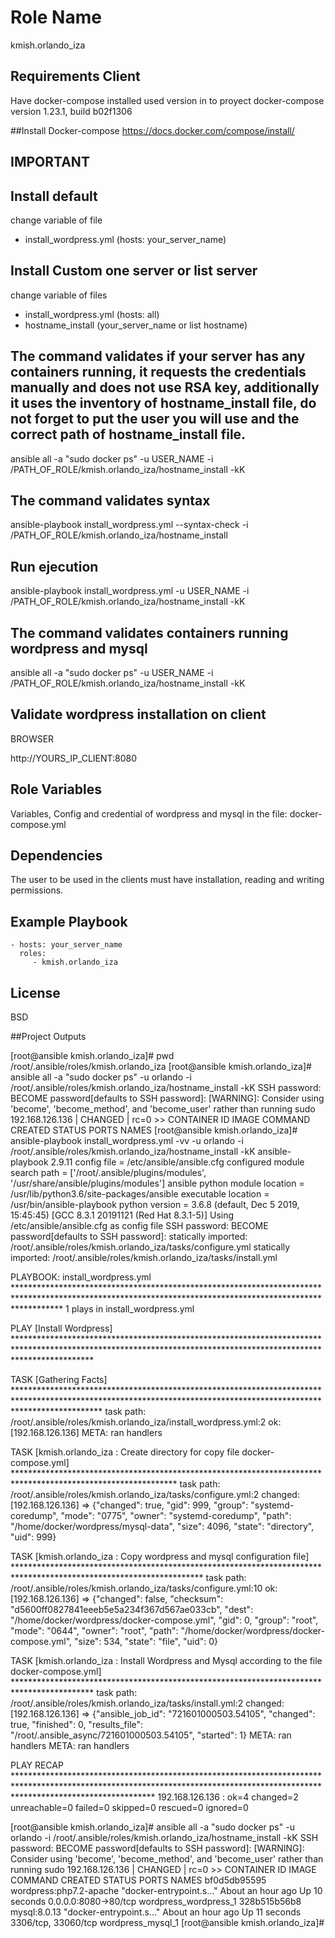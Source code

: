 Role Name
=========
kmish.orlando_iza

Requirements Client
-------------------
Have docker-compose installed
used version in to proyect
docker-compose version 1.23.1, build b02f1306

##Install Docker-compose
https://docs.docker.com/compose/install/

## IMPORTANT ##
## Install default ##
change variable of file 
 - install_wordpress.yml (hosts: your_server_name)

## Install Custom one server or list server ##
change variable of files
 - install_wordpress.yml (hosts: all)
 - hostname_install      (your_server_name or list hostname)
## The command validates if your server has any containers running, it requests the credentials manually and does not use RSA key, additionally it uses the inventory of hostname_install file, do not forget to put the user you will use and the correct path of hostname_install file.
ansible all -a "sudo docker ps" -u USER_NAME -i /PATH_OF_ROLE/kmish.orlando_iza/hostname_install -kK

## The command validates syntax
ansible-playbook install_wordpress.yml --syntax-check -i /PATH_OF_ROLE/kmish.orlando_iza/hostname_install

## Run ejecution
ansible-playbook install_wordpress.yml -u USER_NAME -i /PATH_OF_ROLE/kmish.orlando_iza/hostname_install -kK

## The command validates containers running wordpress and mysql
ansible all -a "sudo docker ps" -u USER_NAME -i /PATH_OF_ROLE/kmish.orlando_iza/hostname_install -kK

## Validate wordpress installation on client
BROWSER

http://YOURS_IP_CLIENT:8080 


Role Variables
--------------
Variables, Config and credential of wordpress and mysql in the file: docker-compose.yml

Dependencies
------------
The user to be used in the clients must have installation, reading and writing permissions.


Example Playbook
----------------

    - hosts: your_server_name
      roles:
         - kmish.orlando_iza

License
-------

BSD

##Project Outputs

[root@ansible kmish.orlando_iza]# pwd
/root/.ansible/roles/kmish.orlando_iza
[root@ansible kmish.orlando_iza]# ansible all -a "sudo docker ps" -u orlando -i /root/.ansible/roles/kmish.orlando_iza/hostname_install -kK
SSH password:
BECOME password[defaults to SSH password]:
[WARNING]: Consider using 'become', 'become_method', and 'become_user' rather than running sudo
192.168.126.136 | CHANGED | rc=0 >>
CONTAINER ID        IMAGE               COMMAND             CREATED             STATUS              PORTS               NAMES
[root@ansible kmish.orlando_iza]# ansible-playbook install_wordpress.yml -vv -u orlando -i /root/.ansible/roles/kmish.orlando_iza/hostname_install -kK
ansible-playbook 2.9.11
  config file = /etc/ansible/ansible.cfg
  configured module search path = ['/root/.ansible/plugins/modules', '/usr/share/ansible/plugins/modules']
  ansible python module location = /usr/lib/python3.6/site-packages/ansible
  executable location = /usr/bin/ansible-playbook
  python version = 3.6.8 (default, Dec  5 2019, 15:45:45) [GCC 8.3.1 20191121 (Red Hat 8.3.1-5)]
Using /etc/ansible/ansible.cfg as config file
SSH password:
BECOME password[defaults to SSH password]:
statically imported: /root/.ansible/roles/kmish.orlando_iza/tasks/configure.yml
statically imported: /root/.ansible/roles/kmish.orlando_iza/tasks/install.yml

PLAYBOOK: install_wordpress.yml **********************************************************************************************************************************************************
1 plays in install_wordpress.yml

PLAY [Install Wordpress] *****************************************************************************************************************************************************************

TASK [Gathering Facts] *******************************************************************************************************************************************************************
task path: /root/.ansible/roles/kmish.orlando_iza/install_wordpress.yml:2
ok: [192.168.126.136]
META: ran handlers

TASK [kmish.orlando_iza : Create directory for copy file docker-compose.yml] *************************************************************************************************************
task path: /root/.ansible/roles/kmish.orlando_iza/tasks/configure.yml:2
changed: [192.168.126.136] => {"changed": true, "gid": 999, "group": "systemd-coredump", "mode": "0775", "owner": "systemd-coredump", "path": "/home/docker/wordpress/mysql-data", "size": 4096, "state": "directory", "uid": 999}

TASK [kmish.orlando_iza : Copy wordpress and mysql configuration file] *******************************************************************************************************************
task path: /root/.ansible/roles/kmish.orlando_iza/tasks/configure.yml:10
ok: [192.168.126.136] => {"changed": false, "checksum": "d5600ff0827841eeeb5e5a234f367d567ae033cb", "dest": "/home/docker/wordpress/docker-compose.yml", "gid": 0, "group": "root", "mode": "0644", "owner": "root", "path": "/home/docker/wordpress/docker-compose.yml", "size": 534, "state": "file", "uid": 0}

TASK [kmish.orlando_iza : Install Wordpress and Mysql according to the file docker-compose.yml] ******************************************************************************************
task path: /root/.ansible/roles/kmish.orlando_iza/tasks/install.yml:2
changed: [192.168.126.136] => {"ansible_job_id": "721601000503.54105", "changed": true, "finished": 0, "results_file": "/root/.ansible_async/721601000503.54105", "started": 1}
META: ran handlers
META: ran handlers

PLAY RECAP *******************************************************************************************************************************************************************************
192.168.126.136            : ok=4    changed=2    unreachable=0    failed=0    skipped=0    rescued=0    ignored=0

[root@ansible kmish.orlando_iza]# ansible all -a "sudo docker ps" -u orlando -i /root/.ansible/roles/kmish.orlando_iza/hostname_install -kK
SSH password:
BECOME password[defaults to SSH password]:
[WARNING]: Consider using 'become', 'become_method', and 'become_user' rather than running sudo
192.168.126.136 | CHANGED | rc=0 >>
CONTAINER ID        IMAGE                     COMMAND                  CREATED             STATUS              PORTS                  NAMES
bf0d5db95595        wordpress:php7.2-apache   "docker-entrypoint.s…"   About an hour ago   Up 10 seconds       0.0.0.0:8080->80/tcp   wordpress_wordpress_1
328b515b56b8        mysql:8.0.13              "docker-entrypoint.s…"   About an hour ago   Up 11 seconds       3306/tcp, 33060/tcp    wordpress_mysql_1
[root@ansible kmish.orlando_iza]#


